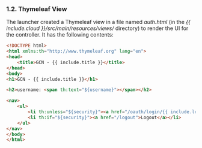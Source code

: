 ### 1.2. Thymeleaf View

The launcher created a Thymeleaf view in a file named _auth.html_ (in the _{{ include.cloud }}/src/main/resources/views/_ directory) to render the UI for the controller. It has the following contents:

```html
<!DOCTYPE html>
<html xmlns:th="http://www.thymeleaf.org" lang="en">
<head>
    <title>GCN - {{ include.title }}</title>
</head>
<body>
<h1>GCN - {{ include.title }}</h1>

<h2>username: <span th:text="${username}"></span></h2>

<nav>
    <ul>
        <li th:unless="${security}"><a href="/oauth/login/{{ include.login }}">Enter</a></li>
        <li th:if="${security}"><a href="/logout">Logout</a></li>
    </ul>
</nav>
</body>
</html>
```
